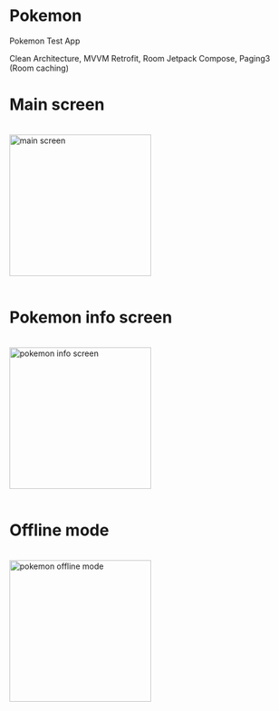 # Pokemon
Pokemon Test App

Clean Architecture, MVVM
Retrofit, Room
Jetpack Compose, Paging3 (Room caching)

<h1>Main screen</h1>
<br />
<img width="250px" src="https://user-images.githubusercontent.com/66932545/235357134-af7fdeb0-5344-4039-ae14-2b29164152d9.png" alt="main screen" />

<br />
<br />
<h1>Pokemon info screen</h1>
<br />
<img width="250px" src="https://user-images.githubusercontent.com/66932545/235356732-ddd4cb46-8057-4934-ab15-bf1ed904e69f.png" alt="pokemon info screen" />

<br />
<br />
<h1>Offline mode</h1>
<br />
<img width="250px" src="https://user-images.githubusercontent.com/66932545/235356876-08e918f3-04e6-4033-ad74-0afda5fdff69.png" alt="pokemon offline mode" />

